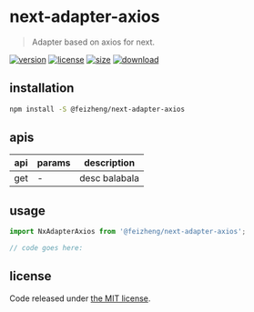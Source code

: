 # next-adapter-axios
> Adapter based on axios for next.

[![version][version-image]][version-url]
[![license][license-image]][license-url]
[![size][size-image]][size-url]
[![download][download-image]][download-url]

## installation
```bash
npm install -S @feizheng/next-adapter-axios
```

## apis
| api | params | description   |
|-----|--------|---------------|
| get | -      | desc balabala |

## usage
```js
import NxAdapterAxios from '@feizheng/next-adapter-axios';

// code goes here:
```

## license
Code released under [the MIT license](https://github.com/afeiship/next-adapter-axios/blob/master/LICENSE.txt).

[version-image]: https://img.shields.io/npm/v/@feizheng/next-adapter-axios
[version-url]: https://npmjs.org/package/@feizheng/next-adapter-axios

[license-image]: https://img.shields.io/npm/l/@feizheng/next-adapter-axios
[license-url]: https://github.com/afeiship/next-adapter-axios/blob/master/LICENSE.txt

[size-image]: https://img.shields.io/bundlephobia/minzip/@feizheng/next-adapter-axios
[size-url]: https://github.com/afeiship/next-adapter-axios/blob/master/dist/next-adapter-axios.min.js

[download-image]: https://img.shields.io/npm/dm/@feizheng/next-adapter-axios
[download-url]: https://www.npmjs.com/package/@feizheng/next-adapter-axios
